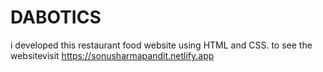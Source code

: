 # DABOTICS
i developed this restaurant food website using HTML and  CSS. to see the websitevisit https://sonusharmapandit.netlify.app
